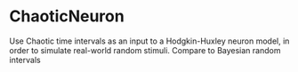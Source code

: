 # ChaoticNeuron
Use Chaotic time intervals as an input to a Hodgkin-Huxley neuron model, in order to simulate real-world random stimuli. Compare to Bayesian random intervals
